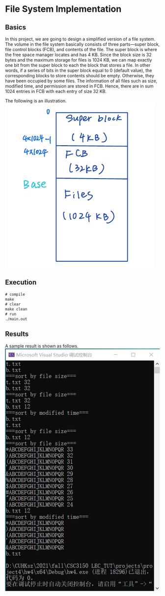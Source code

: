 # File System Implementation

## Basics
In this project, we are going to design a simplified version of a file system. The volume in the file system basically consists of three parts—super block, file control blocks (FCB), and contents of the file.
The super block is where the free space manager locates and has 4 KB. Since the block size is 32 bytes and the maximum storage for files is 1024 KB, we can map exactly one bit from the super block to each the block that stores a file. In other words, if a series of bits in the super block equal to 0 (default value), the corresponding blocks to store contents should be empty. Otherwise, they have been occupied by some files. 
The information of all files such as size, modified time, and permission are stored in FCB. Hence, there are in sum 1024 entries in FCB with each entry of size 32 KB.

The following is an illustration.
![image](design1.png)

## Execution
```
# compile
make
# clear
make clean
# run
./main.out
```

## Results
A sample result is shown as follows.
![image2](t2.png)
